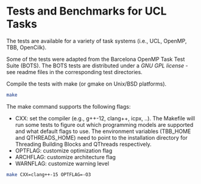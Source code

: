 # Tests and Benchmarks for UCL Tasks

The tests are available for a variety of task systems (i.e., UCL, OpenMP, TBB, OpenCilk). 

Some of the tests were adapted from the Barcelona OpenMP Task Test Suite (BOTS). The BOTS tests are distributed under a *GNU GPL license* - see readme files in the corresponding test directories.

Compile the tests with make (or gmake on Unix/BSD platforms).

```bash
make
```

The make command supports the following flags:
- CXX: set the compiler (e.g., g++-12, clang++, icpx, ..). The Makefile will run some tests to figure out which programming models are supported and what default flags to use. The environment variables (TBB_HOME and QTHREADS_HOME) need to point to the installation directory for Threading Building Blocks and QThreads respectively.
- OPTFLAG: customize optimization flag
- ARCHFLAG: customize architecture flag
- WARNFLAG: customize warning level

```bash
make CXX=clang++-15 OPTFLAG=-O3 
```


